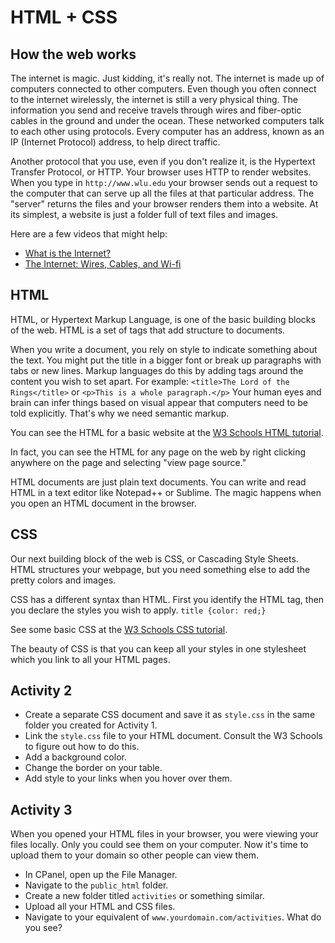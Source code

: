 # HTML + CSS

## How the web works

The internet is magic. Just kidding, it's really not. The internet is made up of computers connected to other computers. Even though you often connect to the internet wirelessly, the internet is still a very physical thing. The information you send and receive travels through wires and fiber-optic cables in the ground and under the ocean. These networked computers talk to each other using protocols. Every computer has an address, known as an IP \(Internet Protocol\) address, to help direct traffic.

Another protocol that you use, even if you don't realize it, is the Hypertext Transfer Protocol, or HTTP. Your browser uses HTTP to render websites. When you type in `http://www.wlu.edu` your browser sends out a request to the computer that can serve up all the files at that particular address. The "server" returns the files and your browser renders them into a website. At its simplest, a website is just a folder full of text files and images.

Here are a few videos that might help:

* [What is the Internet? ](https://www.youtube.com/watch?v=Dxcc6ycZ73M)
* [The Internet: Wires, Cables, and Wi-fi](https://www.youtube.com/watch?v=ZhEf7e4kopM)

## HTML

HTML, or Hypertext Markup Language, is one of the basic building blocks of the web. HTML is a set of tags that add structure to documents.

When you write a document, you rely on style to indicate something about the text. You might put the title in a bigger font or break up paragraphs with tabs or new lines. Markup languages do this by adding tags around the content you wish to set apart. For example: `<title>The Lord of the Rings</title>` or `<p>This is a whole paragraph.</p>` Your human eyes and brain can infer things based on visual appear that computers need to be told explicitly. That's why we need semantic markup.

You can see the HTML for a basic website at the [W3 Schools HTML tutorial](http://www.w3schools.com/html/).

In fact, you can see the HTML for any page on the web by right clicking anywhere on the page and selecting "view page source."

HTML documents are just plain text documents. You can write and read HTML in a text editor like Notepad++ or Sublime. The magic happens when you open an HTML document in the browser.



## CSS

Our next building block of the web is CSS, or Cascading Style Sheets. HTML structures your webpage, but you need something else to add the pretty colors and images.

CSS has a different syntax than HTML. First you identify the HTML tag, then you declare the styles you wish to apply. `title {color: red;}`

See some basic CSS at the [W3 Schools CSS tutorial](http://www.w3schools.com/css/default.asp).

The beauty of CSS is that you can keep all your styles in one stylesheet which you link to all your HTML pages.

## Activity 2

* Create a separate CSS document and save it as `style.css` in the same folder you created for Activity 1. 
* Link the `style.css` file to your HTML document. Consult the W3 Schools to figure out how to do this.
* Add a background color.
* Change the border on your table. 
* Add style to your links when you hover over them. 

## Activity 3

When you opened your HTML files in your browser, you were viewing your files locally. Only you could see them on your computer. Now it's time to upload them to your domain so other people can view them.

* In CPanel, open up the File Manager.
* Navigate to the `public_html` folder. 
* Create a new folder titled `activities` or something similar. 
* Upload all your HTML and CSS files. 
* Navigate to your equivalent of `www.yourdomain.com/activities`. What do you see?  



